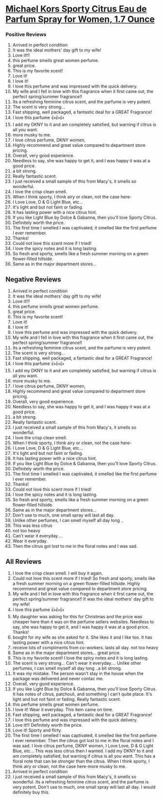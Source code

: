 # [Michael Kors Sporty Citrus Eau de Parfum Spray for Women, 1.7 Ounce](https://products.checkmycream.com/products/Michael-Kors-Sporty-Citrus-Eau-de-Parfum-Spray-for-Women-1.7-Ounce.html)

### Positive Reviews

<ol>
      <li>Arrived in perfect condition</li>
      <li>It was the ideal mothers&#x27; day gift to my wife!</li>
      <li>Love it!!!</li>
      <li>this perfume smells great women perfume.</li>
      <li>great price.</li>
      <li>This is my favorite scent!  </li>
      <li>Love it!</li>
      <li>I love it!</li>
      <li>I love this perfume and was impressed with the quick delivery.</li>
      <li>My wife and I fell in love with this fragrance when it first came out, the perfect spring/summer fragrance!!</li>
      <li>Its a refreshing feminine citrus scent, and the parfume is very potent.</li>
      <li>The scent is very strong...</li>
      <li>Fast shipping, well packaged, a fantastic deal for a GREAT Fragrance!</li>
      <li>I love this parfume 👍👍👍</li>
      <li>I add my DKNY to it and am completely satisfied, but warning if citrus is all you want.</li>
      <li>more musky to me.</li>
      <li>I love citrus perfume, DKNY women,</li>
      <li>Highly recommend and great value compared to department store pricing.</li>
      <li>Overall, very good experience.</li>
      <li>Needless to say, she was happy to get it, and I was happy it was at a good price.  </li>
      <li>a bit strong.</li>
      <li>Really fantastic scent.</li>
      <li>I just received a small sample of this from Macy&#x27;s, it smells so wonderful.</li>
      <li>I love the crisp clean smell.</li>
      <li>When I think sporty, I think airy or clean, not the case here-</li>
      <li>I Love Love, D &amp; G Light Blue, etc...</li>
      <li>It&#x27;s light and but not faint or fading.  </li>
      <li>It has lasting power with a nice citrus hint.</li>
      <li>If you like Light Blue by Dolce &amp; Gabanna, then you&#x27;ll love Sporty Citrus.  </li>
      <li>Definitely worth the price.</li>
      <li>The first time I smelled I was captivated, it smelled like the first perfume I ever remember.</li>
      <li>Thanks!</li>
      <li>Could not love this scent more if I tried!</li>
      <li>I love the spicy notes and it is long lasting.</li>
      <li>So fresh and sporty, smells like a fresh summer morning on a green flower-filled hillside.  </li>
      <li>Same as in the major department stores...</li>
</ol>


<h2>Negative Reviews</h2>
<ol>
<li> Arrived in perfect condition</li>
<li> It was the ideal mothers&#x27; day gift to my wife!</li>
<li> Love it!!!</li>
<li> this perfume smells great women perfume.</li>
<li> great price.</li>
<li> This is my favorite scent!  </li>
<li> Love it!</li>
<li> I love it!</li>
<li> I love this perfume and was impressed with the quick delivery.</li>
<li> My wife and I fell in love with this fragrance when it first came out, the perfect spring/summer fragrance!!</li>
<li> Its a refreshing feminine citrus scent, and the parfume is very potent.</li>
<li> The scent is very strong...</li>
<li> Fast shipping, well packaged, a fantastic deal for a GREAT Fragrance!</li>
<li> I love this parfume 👍👍👍</li>
<li> I add my DKNY to it and am completely satisfied, but warning if citrus is all you want.</li>
<li> more musky to me.</li>
<li> I love citrus perfume, DKNY women,</li>
<li> Highly recommend and great value compared to department store pricing.</li>
<li> Overall, very good experience.</li>
<li> Needless to say, she was happy to get it, and I was happy it was at a good price.  </li>
<li> a bit strong.</li>
<li> Really fantastic scent.</li>
<li> I just received a small sample of this from Macy&#x27;s, it smells so wonderful.</li>
<li> I love the crisp clean smell.</li>
<li> When I think sporty, I think airy or clean, not the case here-</li>
<li> I Love Love, D &amp; G Light Blue, etc...</li>
<li> It&#x27;s light and but not faint or fading.  </li>
<li> It has lasting power with a nice citrus hint.</li>
<li> If you like Light Blue by Dolce &amp; Gabanna, then you&#x27;ll love Sporty Citrus.  </li>
<li> Definitely worth the price.</li>
<li> The first time I smelled I was captivated, it smelled like the first perfume I ever remember.</li>
<li> Thanks!</li>
<li> Could not love this scent more if I tried!</li>
<li> I love the spicy notes and it is long lasting.</li>
<li> So fresh and sporty, smells like a fresh summer morning on a green flower-filled hillside.  </li>
<li> Same as in the major department stores...</li>
<li> Don&#x27;t use to much, one small spray will last all day.</li>
<li> Unlike other perfumes, I can smell myself all day long ..</li>
<li> This was less citrus</li>
<li> not too heavy</li>
<li> Can&#x27;t wear it everyday....  </li>
<li> Wear it everyday.</li>
<li> Then the citrus got lost to me in the floral notes and I was sad.</li>
</ol>

<h2>All Reviews</h2>

<ol>
    <li> I love the crisp clean smell. I will buy it again.</li>
    <li> Could not love this scent more if I tried! So fresh and sporty, smells like a fresh summer morning on a green flower-filled hillside.  Highly recommend and great value compared to department store pricing.</li>
    <li> My wife and I fell in love with this fragrance when it first came out, the perfect spring/summer fragrance!! It was the ideal mothers&#x27; day gift to my wife!</li>
    <li> I love this parfume 👍👍👍</li>
    <li> My daughter was asking for this for Christmas and the price was cheaper here than it was on the perfume sellers websites.  Needless to say, she was happy to get it, and I was happy it was at a good price.  Thanks!</li>
    <li> bought for my wife as she asked for it. She likes it and I like too. It has lasting power with a nice citrus hint.</li>
    <li> receive lots of compliments from co-workers. lasts all day. not too heavy</li>
    <li> Same as in the major department stores... great price.</li>
    <li> This is my favorite scent!  I love the spicy notes and it is long lasting.</li>
    <li> The scent is very strong... Can&#x27;t wear it everyday....  Unlike other perfumes, I can smell myself all day long ..a bit strong.</li>
    <li> It was my mistake. The person wasn&#x27;t stay in the house when the package was delivered and never contac me.</li>
    <li> Overall, very good experience.</li>
    <li> If you like Light Blue by Dolce &amp; Gabanna, then you&#x27;ll love Sporty Citrus.  It has notes of citrus, patchouli, and something I can&#x27;t quite place.  It&#x27;s light and but not faint or fading.  Really fantastic scent.</li>
    <li> this perfume smells great women perfume.</li>
    <li> I love it! Wear it everyday. This item came on time.</li>
    <li> Fast shipping, well packaged, a fantastic deal for a GREAT Fragrance!</li>
    <li> I love this perfume and was impressed with the quick delivery.</li>
    <li> Love it!!! Definitely worth the price.</li>
    <li> Love it! Sporty and flirty.</li>
    <li> The first time I smelled I was captivated, it smelled like the first perfume I ever remember. Then the citrus got lost to me in the floral notes and I was sad. I love citrus perfume, DKNY women, I Love Love, D &amp; G Light Blue, etc... This was less citrus then I wanted. I add my DKNY to it and am completely satisfied, but warning if citrus is all you want. This has a floral note that can be stronger than the citrus. When I think sporty, I think airy or clean, not the case here-more musky to me.</li>
    <li> Arrived in perfect condition</li>
    <li> I just received a small sample of this from Macy&#x27;s, it smells so wonderful. Its a refreshing feminine citrus scent, and the parfume is very potent. Don&#x27;t use to much, one small spray will last all day. I would definitely buy this.</li>
</ol>




